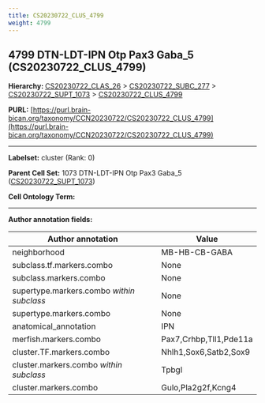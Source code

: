 ```yaml
---
title: CS20230722_CLUS_4799
weight: 4799
---
```

## 4799 DTN-LDT-IPN Otp Pax3 Gaba_5 (CS20230722_CLUS_4799)
<b>Hierarchy: </b>
[CS20230722_CLAS_26](../CS20230722_CLAS_26) >
[CS20230722_SUBC_277](../CS20230722_SUBC_277) >
[CS20230722_SUPT_1073](../CS20230722_SUPT_1073) >
[CS20230722_CLUS_4799](../CS20230722_CLUS_4799)

**PURL:** [https://purl.brain-bican.org/taxonomy/CCN20230722/CS20230722_CLUS_4799](https://purl.brain-bican.org/taxonomy/CCN20230722/CS20230722_CLUS_4799)

---


**Labelset:** cluster (Rank: 0)

**Parent Cell Set:** 1073 DTN-LDT-IPN Otp Pax3 Gaba_5 ([CS20230722_SUPT_1073](../CS20230722_SUPT_1073))



**Cell Ontology Term:** 

[MARKER GENES.]: #


---

[TRANSFERRED ANNOTATIONS.]: #


[AUTHOR ANNOTATION FIELDS.]: #


**Author annotation fields:**

| Author annotation | Value |
|-------------------|-------|
|neighborhood|MB-HB-CB-GABA|
|subclass.tf.markers.combo|None|
|subclass.markers.combo|None|
|supertype.markers.combo _within subclass_|None|
|supertype.markers.combo|None|
|anatomical_annotation|IPN|
|merfish.markers.combo|Pax7,Crhbp,Tll1,Pde11a|
|cluster.TF.markers.combo|Nhlh1,Sox6,Satb2,Sox9|
|cluster.markers.combo _within subclass_|Tpbgl|
|cluster.markers.combo|Gulo,Pla2g2f,Kcng4|
